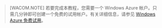 <properties pageTitle="" title="" description="" documentationCenter="" services="" solutions="" authors="" writer="kathydav" editor="tysonn" manager="jeffreyg" />

> [WACOM.NOTE]
> 若要完成本教程，您需要一个 Windows Azure 帐户。只需几分钟即可创建一个免费的试用帐户。有关详细信息，请参见 [Windows Azure 免费试用](http://www.windowsazure.com/zh-cn/pricing/free-trial)。


